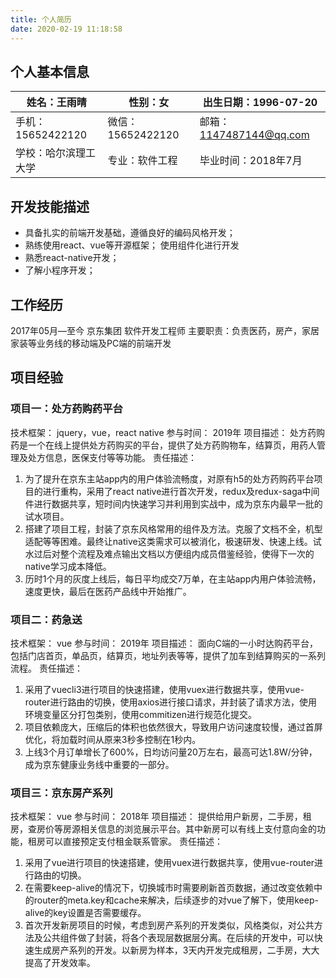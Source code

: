 ```yaml
---
title: 个人简历
date: 2020-02-19 11:18:58
---
```

 
## 个人基本信息

| 姓名：王雨晴   |  性别：女   |  出生日期：1996-07-20  |
| ------------ | ------------ | ------------ |
|  手机：15652422120 | 微信：15652422120 |  邮箱：1147487144@qq.com |
|  学校：哈尔滨理工大学  |  专业：软件工程 |  毕业时间：2018年7月 |
 
## 开发技能描述

-	具备扎实的前端开发基础，遵循良好的编码风格开发；
-	熟练使用react、vue等开源框架； 使用组件化进行开发
-	熟悉react-native开发；
-	了解小程序开发；
 
## 工作经历 

2017年05月—至今  京东集团  软件开发工程师
主要职责：负责医药，房产，家居家装等业务线的移动端及PC端的前端开发
 
## 项目经验 
 
### 项目一：处方药购药平台 

技术框架： jquery，vue，react native
参与时间： 2019年
项目描述： 处方药购药是一个在线上提供处方药购买的平台，提供了处方药购物车，结算页，用药人管理及处方信息，医保支付等等功能。
责任描述：
1.	为了提升在京东主站app内的用户体验流畅度，对原有h5的处方药购药平台项目的进行重构，采用了react native进行首次开发，redux及redux-saga中间件进行数据共享，短时间内快速学习并利用到实战中，成为京东内最早一批的试水项目。
2.	搭建了项目工程，封装了京东风格常用的组件及方法。克服了文档不全，机型适配等等困难。最终让native这类需求可以被消化，极速研发、快速上线。试水过后对整个流程及难点输出文档以方便组内成员借鉴经验，使得下一次的native学习成本降低。
3.	历时1个月的灰度上线后，每日平均成交7万单，在主站app内用户体验流畅，速度更快，最后在医药产品线中开始推广。

### 项目二：药急送 

技术框架： vue
参与时间： 2019年
项目描述： 面向C端的一小时达购药平台，包括门店首页，单品页，结算页，地址列表等等，提供了加车到结算购买的一系列流程。
责任描述：
1.	采用了vuecli3进行项目的快速搭建，使用vuex进行数据共享，使用vue-router进行路由的切换，使用axios进行接口请求，并封装了请求方法，使用环境变量区分打包类别，使用commitizen进行规范化提交。
2.	项目依赖庞大，压缩后的体积也依然很大，导致用户访问速度较慢，通过首屏优化，将加载时间从原来3秒多控制在1秒内。
3.	上线3个月订单增长了600%，日均访问量20万左右，最高可达1.8W/分钟，成为京东健康业务线中重要的一部分。

### 项目三：京东房产系列

技术框架： vue
参与时间： 2018年
项目描述： 提供给用户新房，二手房，租房，查房价等房源相关信息的浏览展示平台。其中新房可以有线上支付意向金的功能，租房可以直接预定支付租金联系管家。
责任描述：
1.	采用了vue进行项目的快速搭建，使用vuex进行数据共享，使用vue-router进行路由的切换。
2.	在需要keep-alive的情况下，切换城市时需要刷新首页数据，通过改变依赖中的router的meta.key和cache来解决，后续逐步的对vue了解下，使用keep-alive的key设置是否需要缓存。
3.	首次开发新房项目的时候，考虑到房产系列的开发类似，风格类似，对公共方法及公共组件做了封装，将各个表现层数据层分离。在后续的开发中，可以快速生成房产系列的开发。以新房为样本，3天内开发完成租房，二手房，大大提高了开发效率。
